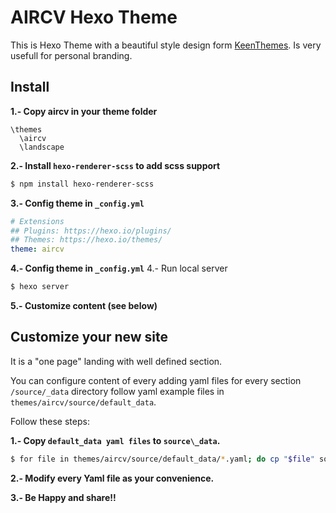 # AIRCV Hexo Theme

This is Hexo Theme with a beautiful style design form [KeenThemes](http://www.keenthemes.com/).
Is very usefull for personal branding.

## Install

**1.- Copy aircv in your theme folder**
```
\themes
  \aircv
  \landscape
```

**2.- Install `hexo-renderer-scss` to add scss support**
```bash
$ npm install hexo-renderer-scss
```

**3.- Config theme in `_config.yml`**
```yaml
# Extensions
## Plugins: https://hexo.io/plugins/
## Themes: https://hexo.io/themes/
theme: aircv
```

**4.- Config theme in `_config.yml`**
4.- Run local server
```bash
$ hexo server
```
**5.- Customize content (see below)**


## Customize your new site

It is  a "one page" landing with well defined section.

You can configure content of every adding yaml files for every section `/source/_data` directory follow yaml example files in `themes/aircv/source/default_data`.

Follow these steps:

**1.- Copy `default_data yaml files` to `source\_data`.**

```bash
$ for file in themes/aircv/source/default_data/*.yaml; do cp "$file" source/_data ;done
```

**2.- Modify every Yaml file as your convenience.**

**3.- Be Happy and share!!**

